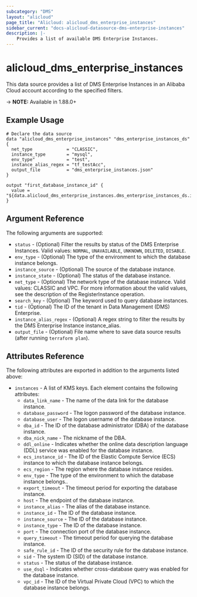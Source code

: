 ```yaml
---
subcategory: "DMS"
layout: "alicloud"
page_title: "Alicloud: alicloud_dms_enterprise_instances"
sidebar_current: "docs-alicloud-datasource-dms-enterprise-instances"
description: |-
    Provides a list of available DMS Enterprise Instances.
---
```


# alicloud\_dms\_enterprise\_instances

This data source provides a list of DMS Enterprise Instances in an Alibaba Cloud account according to the specified filters.

-> **NOTE:** Available in 1.88.0+

## Example Usage

```
# Declare the data source
data "alicloud_dms_enterprise_instances" "dms_enterprise_instances_ds" {
  net_type             = "CLASSIC",
  instance_type        = "mysql",
  env_type"            = "test",
  instance_alias_regex = "tf_testAcc",
  output_file          = "dms_enterprise_instances.json"
}

output "first_database_instance_id" {
  value = "${data.alicloud_dms_enterprise_instances.dms_enterprise_instances_ds.instances.0.instance_id}"
}
```

## Argument Reference

The following arguments are supported:

* `status` - (Optional) Filter the results by status of the DMS Enterprise Instances. Valid values: `NORMAL`, `UNAVAILABLE`, `UNKNOWN`, `DELETED`, `DISABLE`.
* `env_type` - (Optional) The type of the environment to which the database instance belongs.
* `instance_source` - (Optional) The source of the database instance.
* `instance_state` - (Optional) The status of the database instance.
* `net_type` - (Optional) The network type of the database instance. Valid values: CLASSIC and VPC. For more information about the valid values, see the description of the RegisterInstance operation.
* `search_key` - (Optional) The keyword used to query database instances.
* `tid` - (Optional) The ID of the tenant in Data Management (DMS) Enterprise.
* `instance_alias_regex` - (Optional) A regex string to filter the results by the DMS Enterprise Instance instance_alias.
* `output_file` - (Optional) File name where to save data source results (after running `terraform plan`).

## Attributes Reference

The following attributes are exported in addition to the arguments listed above:

* `instances` - A list of KMS keys. Each element contains the following attributes:
  * `data_link_name` - The name of the data link for the database instance.
  * `database_password` - The logon password of the database instance.
  * `database_user` - The logon username of the database instance.
  * `dba_id` - The ID of the database administrator (DBA) of the database instance.
  * `dba_nick_name` - The nickname of the DBA.
  * `ddl_online` - Indicates whether the online data description language (DDL) service was enabled for the database instance.
  * `ecs_instance_id` - The ID of the Elastic Compute Service (ECS) instance to which the database instance belongs.
  * `ecs_region` - The region where the database instance resides.
  * `env_type` - The type of the environment to which the database instance belongs..
  * `export_timeout` - The timeout period for exporting the database instance.
  * `host` - The endpoint of the database instance.
  * `instance_alias` - The alias of the database instance.
  * `instance_id` - The ID of the database instance.
  * `instance_source` - The ID of the database instance.
  * `instance_type` - The ID of the database instance.
  * `port` - The connection port of the database instance.
  * `query_timeout` - The timeout period for querying the database instance.
  * `safe_rule_id` - The ID of the security rule for the database instance.
  * `sid` - The system ID (SID) of the database instance.
  * `status` - The status of the database instance.
  * `use_dsql` - Indicates whether cross-database query was enabled for the database instance.
  * `vpc_id` - The ID of the Virtual Private Cloud (VPC) to which the database instance belongs.
